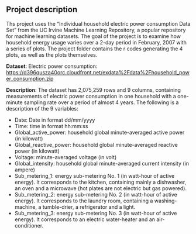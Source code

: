 ## Project description

Ths project uses the “Individual household electric power consumption Data Set” from the UC Irvine Machine Learning Repository, a popular repository for machine learning datasets. The goal of the project is to  examine how household energy usage varies over a 2-day period in February, 2007 with a series of plots. The project folder contains the r codes generating the 4 plots, as well as the plots themselves.

**Dataset**: Electric power consumption: https://d396qusza40orc.cloudfront.net/exdata%2Fdata%2Fhousehold_power_consumption.zip

**Description**: The dataset has 2,075,259 rows and 9 columns, containing measurements of electric power consumption in one household with a one-minute sampling rate over a period of almost 4 years. The following is a description of the 9 variables: 

- Date: Date in format dd/mm/yyyy
- Time: time in format hh:mm:ss
- Global_active_power: household global minute-averaged active power (in kilowatt)
- Global_reactive_power: household global minute-averaged reactive power (in kilowatt)
- Voltage: minute-averaged voltage (in volt)
- Global_intensity: household global minute-averaged current intensity (in ampere)
- Sub_metering_1: energy sub-metering No. 1 (in watt-hour of active energy). It corresponds to the kitchen, containing mainly a dishwasher, an oven and a microwave (hot plates are not electric but gas powered).
- Sub_metering_2: energy sub-metering No. 2 (in watt-hour of active energy). It corresponds to the laundry room, containing a washing-machine, a tumble-drier, a refrigerator and a light.
- Sub_metering_3: energy sub-metering No. 3 (in watt-hour of active energy). It corresponds to an electric water-heater and an air-conditioner.

